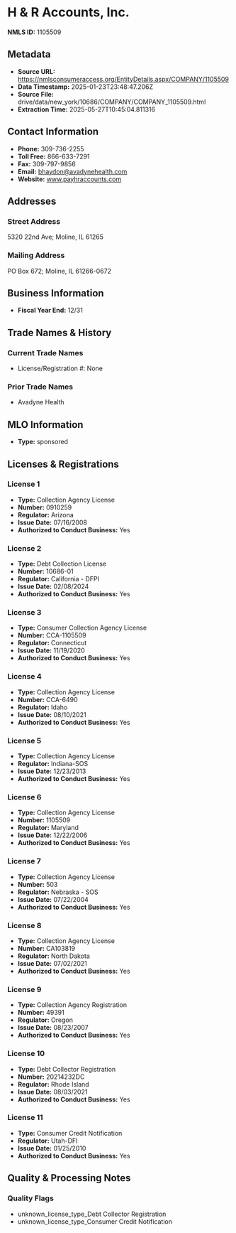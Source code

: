 # H & R Accounts, Inc.

**NMLS ID:** 1105509

## Metadata
- **Source URL:** https://nmlsconsumeraccess.org/EntityDetails.aspx/COMPANY/1105509
- **Data Timestamp:** 2025-01-23T23:48:47.206Z
- **Source File:** drive/data/new_york/10686/COMPANY/COMPANY_1105509.html
- **Extraction Time:** 2025-05-27T10:45:04.811316

## Contact Information
- **Phone:** 309-736-2255
- **Toll Free:** 866-633-7291
- **Fax:** 309-797-9856
- **Email:** bhaydon@avadynehealth.com
- **Website:** www.payhraccounts.com

## Addresses
### Street Address
5320 22nd Ave; Moline, IL 61265

### Mailing Address
PO Box 672; Moline, IL 61266-0672

## Business Information
- **Fiscal Year End:** 12/31

## Trade Names & History
### Current Trade Names
- License/Registration #: None

### Prior Trade Names
- Avadyne Health

## MLO Information
- **Type:** sponsored

## Licenses & Registrations

### License 1
- **Type:** Collection Agency License
- **Number:** 0910259
- **Regulator:** Arizona
- **Issue Date:** 07/16/2008
- **Authorized to Conduct Business:** Yes

### License 2
- **Type:** Debt Collection License
- **Number:** 10686-01
- **Regulator:** California - DFPI
- **Issue Date:** 02/08/2024
- **Authorized to Conduct Business:** Yes

### License 3
- **Type:** Consumer Collection Agency License
- **Number:** CCA-1105509
- **Regulator:** Connecticut
- **Issue Date:** 11/19/2020
- **Authorized to Conduct Business:** Yes

### License 4
- **Type:** Collection Agency License
- **Number:** CCA-6490
- **Regulator:** Idaho
- **Issue Date:** 08/10/2021
- **Authorized to Conduct Business:** Yes

### License 5
- **Type:** Collection Agency License
- **Regulator:** Indiana-SOS
- **Issue Date:** 12/23/2013
- **Authorized to Conduct Business:** Yes

### License 6
- **Type:** Collection Agency License
- **Number:** 1105509
- **Regulator:** Maryland
- **Issue Date:** 12/22/2006
- **Authorized to Conduct Business:** Yes

### License 7
- **Type:** Collection Agency License
- **Number:** 503
- **Regulator:** Nebraska - SOS
- **Issue Date:** 07/22/2004
- **Authorized to Conduct Business:** Yes

### License 8
- **Type:** Collection Agency License
- **Number:** CA103819
- **Regulator:** North Dakota
- **Issue Date:** 07/02/2021
- **Authorized to Conduct Business:** Yes

### License 9
- **Type:** Collection Agency Registration
- **Number:** 49391
- **Regulator:** Oregon
- **Issue Date:** 08/23/2007
- **Authorized to Conduct Business:** Yes

### License 10
- **Type:** Debt Collector Registration
- **Number:** 20214232DC
- **Regulator:** Rhode Island
- **Issue Date:** 08/03/2021
- **Authorized to Conduct Business:** Yes

### License 11
- **Type:** Consumer Credit Notification
- **Regulator:** Utah-DFI
- **Issue Date:** 01/25/2010
- **Authorized to Conduct Business:** Yes

## Quality & Processing Notes
### Quality Flags
- unknown_license_type_Debt Collector Registration
- unknown_license_type_Consumer Credit Notification
